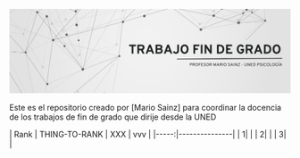 ![](https://github.com/mariosainzmartinez/TFG/blob/7f5a1f9b1a9009502bd658c64a19a3cfe2b6e009/Banner%20tfg.png)


Este es el repositorio creado por [Mario Sainz] para coordinar la docencia de los trabajos de fin de grado que dirije desde la UNED


| Rank | THING-TO-RANK | XXX | vvv |
|-----:|---------------|
|     1|               |
|     2|               |
|     3|               |
